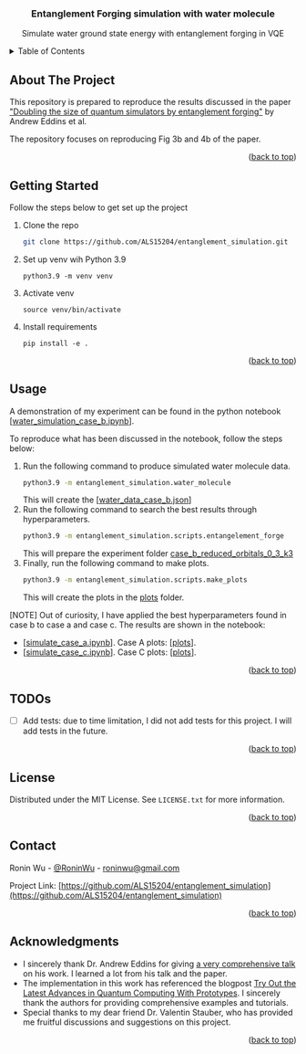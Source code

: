 <!-- PROJECT LOGO -->
<h3 align="center">Entanglement Forging simulation with water molecule</h3>
  <p align="center">
    Simulate water ground state energy with entanglement forging in VQE
  </p>



<!-- TABLE OF CONTENTS -->
<details>
  <summary>Table of Contents</summary>
  <ol>
    <li><a href="#about-the-project">About The Project</a></li>
    <li><a href="#getting-started">Getting Started</a></li>
    <li><a href="#usage">Usage</a></li>
    <li><a href="#todos">TODOs</a></li>
    <li><a href="#license">License</a></li>
    <li><a href="#contact">Contact</a></li>
    <li><a href="#acknowledgments">Acknowledgments</a></li>
  </ol>
</details>



<!-- ABOUT THE PROJECT -->
## About The Project

This repository is prepared to reproduce the results discussed in the paper ["Doubling the size of quantum simulators by entanglement forging"](https://arxiv.org/pdf/2104.10220.pdf) by Andrew Eddins et al.

The repository focuses on reproducing Fig 3b and 4b of the paper. 

<p align="right">(<a href="#readme-top">back to top</a>)</p>


<!-- GETTING STARTED -->
## Getting Started
Follow the steps below to get set up the project
1. Clone the repo
   ```sh
   git clone https://github.com/ALS15204/entanglement_simulation.git
   ```
2. Set up venv wih Python 3.9
   ```
   python3.9 -m venv venv
   ```
3. Activate venv
   ```
   source venv/bin/activate
   ```
4. Install requirements
   ```
   pip install -e .
   ```

<p align="right">(<a href="#readme-top">back to top</a>)</p>



<!-- USAGE EXAMPLES -->
## Usage

A demonstration of my experiment can be found in the python notebook [[water_simulation_case_b.ipynb](notebooks%2Fwater_simulation_case_b.ipynb)].

To reproduce what has been discussed in the notebook, follow the steps below:

1. Run the following command to produce simulated water molecule data.
   ```sh
   python3.9 -m entanglement_simulation.water_molecule
   ```
   This will create the [[water_data_case_b.json](entanglement_simulation%2Fdata%2Fwater_data_case_b.json)]
2. Run the following command to search the best results through hyperparameters.
   ```sh
   python3.9 -m entanglement_simulation.scripts.entangelement_forge
   ```
   This will prepare the experiment folder [case_b_reduced_orbitals_0_3_k3](experiments%2Fcase_b_reduced_orbitals_0_3_k3)
3. Finally, run the following command to make plots.
   ```sh
   python3.9 -m entanglement_simulation.scripts.make_plots
   ```
   This will create the plots in the [plots](experiments%2Fcase_b_reduced_orbitals_0_3_k3%2Fplots) folder.

[NOTE] Out of curiosity, I have applied the best hyperparameters found in case b to case a and case c. The results are shown in the notebook:
* [[simulate_case_a.ipynb](notebooks%2Fsimulate_case_a.ipynb)]. Case A plots: [[plots](experiments%2Fcase_a_reduced_orbitals_0_3_k3%2Fplots)].
* [[simulate_case_c.ipynb](notebooks%2Fsimulate_case_c.ipynb)]. Case C plots: [[plots](experiments%2Fcase_c_reduced_orbitals_0_3_k3%2Fplots)].

<p align="right">(<a href="#readme-top">back to top</a>)</p>


<!-- TODOS -->
## TODOs

- [ ] Add tests: due to time limitation, I did not add tests for this project. I will add tests in the future.

<p align="right">(<a href="#readme-top">back to top</a>)</p>


<!-- LICENSE -->
## License

Distributed under the MIT License. See `LICENSE.txt` for more information.

<p align="right">(<a href="#readme-top">back to top</a>)</p>



<!-- CONTACT -->
## Contact

Ronin Wu - [@RoninWu](https://twitter.com/RoninWu) - roninwu@gmail.com

Project Link: [https://github.com/ALS15204/entanglement_simulation](https://github.com/ALS15204/entanglement_simulation)

<p align="right">(<a href="#readme-top">back to top</a>)</p>



<!-- ACKNOWLEDGMENTS -->
## Acknowledgments

* I sincerely thank Dr. Andrew Eddins for giving [a very comprehensive talk](https://www.youtube.com/watch?v=vJZRUf1abQs) on his work. I learned a lot from his talk and the paper.
* The implementation in this work has referenced the blogpost [Try Out the Latest Advances in Quantum Computing With Prototypes](https://medium.com/qiskit/try-out-the-latest-advances-in-quantum-computing-with-ibm-quantum-prototypes-11f51124cb61). I sincerely thank the authors for providing comprehensive examples and tutorials.
* Special thanks to my dear friend Dr. Valentin Stauber, who has provided me fruitful discussions and suggestions on this project.

<p align="right">(<a href="#readme-top">back to top</a>)</p>
